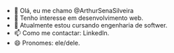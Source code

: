 - 👋 Olá, eu me chamo @ArthurSenaSilveira
- 👀 Tenho interesse em desenvolvimento web.
- 🌱 Atualmente estou cursando engenharia de softwer.
- 📫 Como me contactar: LinkedIn.
- 😄 Pronomes: ele/dele.

<!---
ArthurSenaSilveira/ArthurSenaSilveira is a ✨ special ✨ repository because its `README.md` (this file) appears on your GitHub profile.
You can click the Preview link to take a look at your changes.
--->
